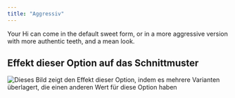 ```yaml
---
title: "Aggressiv"
---
```


Your Hi can come in the default sweet form, or in a more aggressive version with more authentic teeth, and a mean look.

## Effekt dieser Option auf das Schnittmuster

![Dieses Bild zeigt den Effekt dieser Option, indem es mehrere Varianten überlagert, die einen anderen Wert für diese Option haben](hi_aggressive_sample.svg "Effekt dieser Option auf das Schnittmuster")
